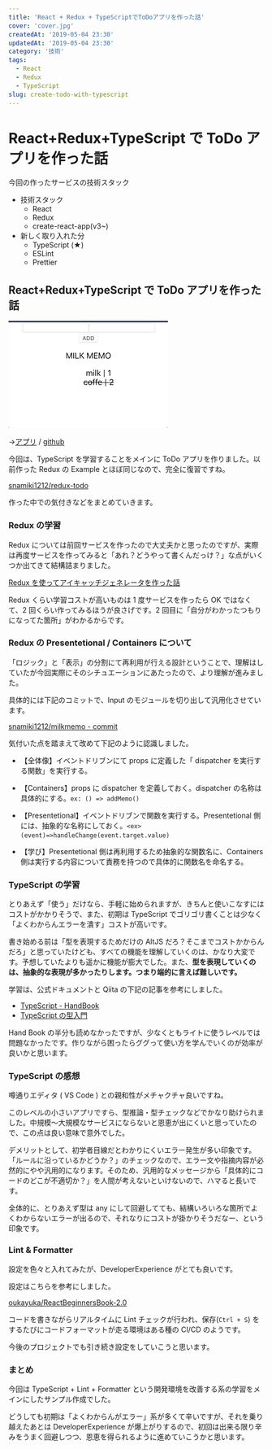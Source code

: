 ```yaml
---
title: 'React + Redux + TypeScriptでToDoアプリを作った話'
cover: 'cover.jpg'
createdAt: '2019-05-04 23:30'
updatedAt: '2019-05-04 23:30'
category: '技術'
tags:
  - React
  - Redux
  - TypeScript
slug: create-todo-with-typescript
---
```


# React+Redux+TypeScript で ToDo アプリを作った話

今回の作ったサービスの技術スタック

- 技術スタック
  - React
  - Redux
  - create-react-app(v3~)
- 新しく取り入れた分
  - TypeScript (★)
  - ESLint
  - Prettier

## React+Redux+TypeScript で ToDo アプリを作った話

![todo-video](./1.gif)

→[アプリ](https://snamiki1212.github.io/example-typescript-todo/) / [github](https://github.com/snamiki1212/example-typescript-todo)

今回は、TypeScript を学習することをメインに ToDo アプリを作りました。以前作った Redux の Example とほぼ同じなので、完全に復習ですね。

[snamiki1212/redux-todo](https://github.com/snamiki1212/redux-todo)

作った中での気付きなどをまとめていきます。

### Redux の学習

Redux については前回サービスを作ったので大丈夫かと思ったのですが、実際は再度サービスを作ってみると「あれ？どうやって書くんだっけ？」な点がいくつか出てきて結構詰まりました。

[Redux を使ってアイキャッチジェネレータを作った話](./create-icatch)

Redux くらい学習コストが高いものは 1 度サービスを作ったら OK ではなくて、2 回くらい作ってみるほうが良さげです。2 回目に「自分がわかったつもりになってた箇所」がわかるからです。

### Redux の Presentetional / Containers について

「ロジック」と「表示」の分割にて再利用が行える設計ということで、理解はしていたが今回実際にそのシチュエーションにあたったので、より理解が進みました。

具体的には下記のコミットで、Input のモジュールを切り出して汎用化させています。

[snamiki1212/milkmemo - commit](https://github.com/snamiki1212/milkmemo/commit/13008af06985c8ce6a4fcb89566085f4b0b5e66f)

気付いた点を踏まえて改めて下記のように認識しました。

- 【全体像】イベントドリブンにて props に定義した「 dispatcher を実行する関数」を実行する。

- 【Containers】props に dispatcher を定義しておく。dispatcher の名称は具体的にする。`ex: () => addMemo()`
- 【Presentetional】イベントドリブンで関数を実行する。Presentetional 側には、抽象的な名称にしておく。`<ex> (event)=>handleChange(event.target.value)`

- 【学び】Presentetional 側は再利用するため抽象的な関数名に、Containers 側は実行する内容について責務を持つので具体的に関数名を命名する。

### TypeScript の学習

とりあえず「使う」だけなら、手軽に始められますが、きちんと使いこなすにはコストがかかりそうで、また、初期は TypeScript でゴリゴリ書くことは少なく「よくわからんエラーを潰す」コストが高いです。

書き始める前は「型を表現するためだけの AltJS だろ？そこまでコストかからんだろ」と思っていたけども、すべての機能を理解していくのは、かなり大変です。予想していたよりも遥かに機能が膨大でした。また、<b>型を表現していくのは、抽象的な表現が多かったりします。つまり端的に言えば難しいです。</b>

学習は、公式ドキュメントと Qiita の下記の記事を参考にしました。

- [TypeScript - HandBook](https://www.typescriptlang.org/docs/handbook/basic-types.html)
- [TypeScript の型入門](https://qiita.com/uhyo/items/e2fdef2d3236b9bfe74a)

Hand Book の半分も読めなかったですが、少なくともライトに使うレベルでは問題なかったです。作りながら困ったらググって使い方を学んでいくのが効率が良いかと思います。

### TypeScript の感想

噂通りエディタ ( VS Code ) との親和性がメチャクチャ良いですね。

このレベルの小さいアプリですら、型推論・型チェックなどでかなり助けられました。中規模〜大規模なサービスにならないと恩恵が出にくいと思っていたので、この点は良い意味で意外でした。

デメリットとして、初学者目線だとわかりにくいエラー発生が多い印象です。「ルールに沿っているかどうか？」のチェックなので、エラー文や指摘内容が必然的にやや汎用的になります。そのため、汎用的なメッセージから「具体的にコードのどこが不適切か？」を人間が考えないといけないので、ハマると長いです。

全体的に、とりあえず型は any にして回避してても、結構いろいろな箇所でよくわからないエラーが出るので、それなりにコストが掛かりそうだなー、という印象です。

### Lint & Formatter

設定を色々と入れてみたが、DeveloperExperience がとても良いです。

設定はこちらを参考にしました。

[oukayuka/ReactBeginnersBook-2.0](https://github.com/oukayuka/ReactBeginnersBook-2.0/tree/master/06-lint)

コードを書きながらリアルタイムに Lint チェックが行われ、保存(`Ctrl + S`) をするたびにコードフォーマットが走る環境はある種の CI/CD のようです。

今後のプロジェクトでも引き続き設定をしていこうと思います。

### まとめ

今回は TypeScript + Lint + Formatter という開発環境を改善する系の学習をメインにしたサンプル作成でした。

どうしても初期は「よくわからんがエラー」系が多くて辛いですが、それを乗り越えたあとは DeveloperExperience が爆上がりするので、初回は出来る限り辛みをうまく回避しつつ、恩恵を得られるように進めていこうかと思います。
